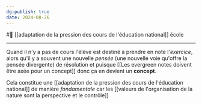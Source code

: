 ```yaml
---
dg-publish: true
date: 2024-08-26
---
```

#🌲  [[adaptation de la pression des cours de l'éducation national]] école

---
Quand il n'y a pas de cours l'élève est destiné à prendre en note l'*exercice*, alors qu'il y a souvent une nouvelle *pensée* (une nouvelle voie qu'offre la pensée divergente) de résolution et puisque [[Les evergreen notes doivent être axée pour un concept]] donc ça en devient un **concept**. 

Cela constitue une [[adaptation de la pression des cours de l'éducation national]] de manière *fondamentale* car les [[valeurs de l'organisation de la nature sont la perspective et le contrôle]]